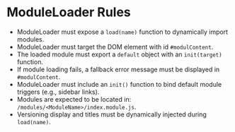 # ModuleLoader Rules

- ModuleLoader must expose a `load(name)` function to dynamically import modules.
- ModuleLoader must target the DOM element with id `#modulContent`.
- The loaded module must export a `default` object with an `init(target)` function.
- If module loading fails, a fallback error message must be displayed in `#modulContent`.
- ModuleLoader must include an `init()` function to bind default module triggers (e.g., sidebar links).
- Modules are expected to be located in: `/modules/<ModuleName>/index.module.js`.
- Versioning display and titles must be dynamically injected during `load(name)`.
